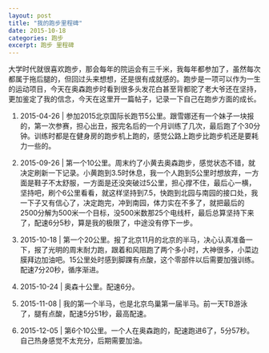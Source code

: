 ```yaml
---
layout: post
title: "我的跑步里程碑"
date: 2015-10-18
categories: 跑步
excerpt: 跑步 里程碑
---
```

大学时代就很喜欢跑步，那会每年的院运会有三千米，我每年都参加了，虽然每次都属于拖后腿的，但回过头来想想，还是很有成就感的。跑步是一项可以作为一生的运动项目，今天在奥森跑步时看到很多头发花白甚至背都驼了老大爷还在坚持，更加鉴定了我的信念，今天在这里开一篇帖子，记录一下自己在跑步方面的成长。 

1. 2015-04-26 | 参加2015北京国际长跑节5公里。跟雪娜还有一个妹子一块报的，第一次参赛，担心出丑，报完名后的一个月训练了几次，最后跑了个30分钟。训练时都是在健身房的跑步机上跑的，感觉公路上跑步比跑步机还是要耗力一些的。

2. 2015-09-26 | 第一个10公里。周末约了小黄去奥森跑步，感觉状态不错，就决定刷新一下记录。小黄跑到3.5时休息，我一个人跑到5公里时想放弃，一方面是鞋子不太舒服，一方面是还没突破过5公里，担心撑不住，最后心一横，坚持吧，刷个6公里看看，就这样坚持到7.5，快跑到北园与南园的接口处，我一下子又有信心了，决定跑完，冲到南园，体力实在不多了，就把最后的2500分解为500米一个目标，没500米数那25个电线杆，最后总算坚持下来了，配速6分5秒，算是我的极限了，中途没有停下一步。

3. 2015-10-18 | 第一个20公里。报了北京11月的北京的半马，决心认真准备一下，报了光明的周末耐力跑，跟着和风阻跑了两个多小时，大神很多，小菜边膜拜边加油吧。15公里处时感到脚踝有点酸，这个零部件以后需要加强训练。配速7分20秒，循序渐进。

4. 2015-10-24 | 奥森十公里。配速6分。

5. 2015-11-08 | 我的第一个半马，也是北京鸟巢第一届半马。前一天TB游泳了，腿有点酸，配速5分51秒，最高配速。

6. 2015-12-05 | 第6个10公里。一个人在奥森跑的，配速跑进6了，5分57秒。自己热身感觉不太充分，后期需要加油。